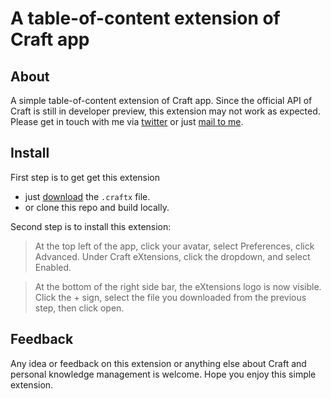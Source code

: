 # A table-of-content extension of Craft app

## About

A simple table-of-content extension of Craft app. Since the official API of Craft is still in developer preview, this extension may not work as expected. Please get in touch with me via [twitter](https://twitter.com/itshxu) or just [mail to me](https://mailto:its.hxu@gmail.com).

## Install

First step is to get get this extension

- just [download](https://raw.githubusercontent.com/itshxu/craft-x-table-of-content/master/dist/Table%20of%20Content.craftx) the `.craftx` file.
- or clone this repo and build locally.

Second step is to install this extension:

> At the top left of the app, click your avatar, select Preferences, click Advanced. Under Craft eXtensions, click the dropdown, and select Enabled.

> At the bottom of the right side bar, the eXtensions logo is now visible. Click the + sign, select the file you downloaded from the previous step, then click open. 

## Feedback

Any idea or feedback on this extension or anything else about Craft and personal knowledge management is welcome. Hope you enjoy this simple extension.